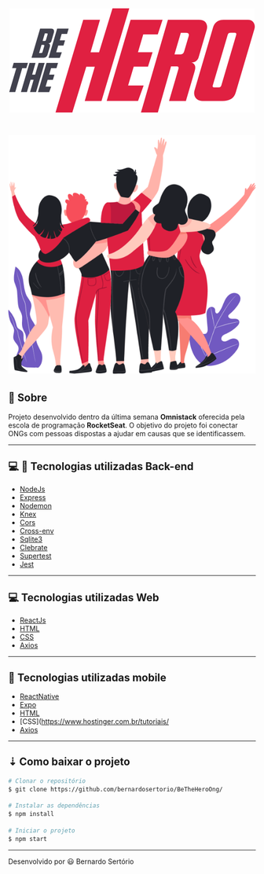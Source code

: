 <h1 align="center">
  <img src="frontend/src/assets/logo.svg">
</h1>

<h1 align="center">
  <img src="frontend/src/assets/heroes.png">
</h1>


## 🔖 Sobre

 Projeto desenvolvido dentro da última semana **Omnistack** oferecida pela escola de programação **RocketSeat**. O objetivo do projeto foi conectar ONGs com pessoas dispostas a ajudar em causas que se identificassem. 

---

## 💻 📱 Tecnologias utilizadas Back-end

- [NodeJs](https://nodejs.org/en/)
- [Express](https://expressjs.com/pt-br/) 
- [Nodemon](https://www.npmjs.com/package/nodemon)
- [Knex](http://knexjs.org/)
- [Cors](https://developer.mozilla.org/pt-BR/docs/Web/HTTP/Controle_Acesso_CORS)
- [Cross-env](https://www.npmjs.com/package/cross-env)
- [Sqlite3](https://www.sqlite.org/index.html)
- [Clebrate](https://www.npmjs.com/package/celebrate)
- [Supertest](https://www.npmjs.com/package/supertest)
- [Jest](https://jestjs.io/)


---

## 💻 Tecnologias utilizadas Web

- [ReactJs](https://pt-br.reactjs.org/)
- [HTML](https://developer.mozilla.org/pt-BR/docs/Web/HTML)
- [CSS](https://www.hostinger.com.br/tutoriais/o-que-e-css-guia-basico-de-css/)
- [Axios](https://www.npmjs.com/package/axios)

---

## 📲 Tecnologias utilizadas mobile

- [ReactNative](https://reactnative.dev/)
- [Expo](https://expo.io/)
- [HTML](https://developer.mozilla.org/pt-BR/docs/Web/HTML)
- [CSS](https://www.hostinger.com.br/tutoriais/
- [Axios](https://www.npmjs.com/package/axios)

 
---

## ⇣ Como baixar o projeto

```bash
# Clonar o repositório
$ git clone https://github.com/bernardosertorio/BeTheHeroOng/
 
# Instalar as dependências 
$ npm install

# Iniciar o projeto
$ npm start
```

---

Desenvolvido por 😃 Bernardo Sertório
